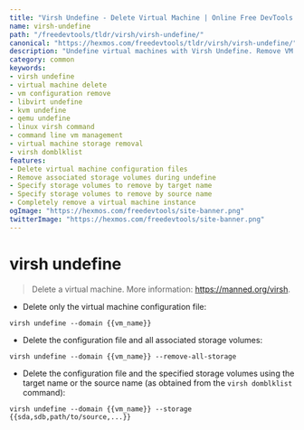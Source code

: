 ```yaml
---
title: "Virsh Undefine - Delete Virtual Machine | Online Free DevTools by Hexmos"
name: virsh-undefine
path: "/freedevtools/tldr/virsh/virsh-undefine/"
canonical: "https://hexmos.com/freedevtools/tldr/virsh/virsh-undefine/"
description: "Undefine virtual machines with Virsh Undefine. Remove VM configurations and associated storage volumes. Free online tool, no registration required."
category: common
keywords:
- virsh undefine
- virtual machine delete
- vm configuration remove
- libvirt undefine
- kvm undefine
- qemu undefine
- linux virsh command
- command line vm management
- virtual machine storage removal
- virsh domblklist
features:
- Delete virtual machine configuration files
- Remove associated storage volumes during undefine
- Specify storage volumes to remove by target name
- Specify storage volumes to remove by source name
- Completely remove a virtual machine instance
ogImage: "https://hexmos.com/freedevtools/site-banner.png"
twitterImage: "https://hexmos.com/freedevtools/site-banner.png"
---
```


# virsh undefine

> Delete a virtual machine.
> More information: <https://manned.org/virsh>.

- Delete only the virtual machine configuration file:

`virsh undefine --domain {{vm_name}}`

- Delete the configuration file and all associated storage volumes:

`virsh undefine --domain {{vm_name}} --remove-all-storage`

- Delete the configuration file and the specified storage volumes using the target name or the source name (as obtained from the `virsh domblklist` command):

`virsh undefine --domain {{vm_name}} --storage {{sda,sdb,path/to/source,...}}`
